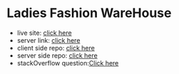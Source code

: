 # Ladies Fashion WareHouse
* live site: [click here](https://warehouse-management-web-3fc33.web.app/)
* server link: [click here](https://desolate-ridge-35981.herokuapp.com/)
* client side  repo: [click here](https://github.com/ProgrammingHeroWC4/warehouse-management-client-side-rkrakibhasan680)
* server side  repo: [click here](https://github.com/ProgrammingHeroWC4/warehouse-management-server-side-rkrakibhasan680)
* stackOverflow question:[Click here](https://stackoverflow.com/questions/72128599/warning-cannot-update-a-component-browserrouter-while-rendering-a-different)

